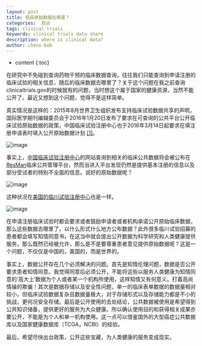 ```yaml
---
layout: post
title: 临床原始数据在哪里？
categories:  观点
tags: clinical trials
keywords: clinical trials data share
description: where is clinical data?
author: chenx-bob
---
```


* content
{:toc}

在研究中不免碰到查询药物干预的临床数据查询，往往我们只能查询到申请注册的临床试验的相关信息，随后的临床数据去哪里了？关于这个问题在我之前查询clinicaltrials.gov的时候就有的问题，当时想这个属于国家的健康资源，当然不能公开了。最近又想到这个问题，觉得不是这样简单。

真实情况是这样的：2015年8月世界卫生组织发布支持临床试验数据共享的声明，国际医学期刊编辑委员会于2016年1月20日发布了要求在可查询的公共平台公开临床试验原始数据的政策，中国临床试验注册中心也于2016年3月14日起要求在填注册申请表时填入公开原始数据计划 [[1]](http://www.chictr.org.cn/registry.aspx)。

![image](https://cl.ly/3D0u0w212V0S/Image%202017-03-27%20at%2011.38.47%20am.png)





事实上，[中国临床试验注册中心](http://www.chictr.org.cn/)的网站查询到相关的临床公共数据将会被公布在[ResMan](http://www.medresman.org/login.aspx)临床公共管理平台，然而当进入平台发现仍然是提供基本注册的信息以及部分受试者的特别不全面的信息。说好的原始数据呢？

![image](https://cl.ly/2G3z34101O0f/Image%202017-03-27%20at%2011.38.22%20am.png)

这种状况在[美国的临川试验注册中心](clinicaltrails.gov)也是一样。

![image](https://cl.ly/2S0P0S2O3V2n/Image%202017-03-27%20at%2011.41.25%20am.png)

在申请注册临床试验时都会要求或者鼓励申请者或者机构承诺公开原始临床数据，那么这些数据去哪里了，以什么形式什么地方公布数据？此外很多临川试验招募的患者都会填写知情同意书，在这当中就会提出公开数据为科学研究和人类健康提供服务，那么既然已经被允许，那么是不是要尊重患者意见提供原始数据呢？这是一个问题，不仅仅是中国的，美国的，而是世界的。

事实上，数据公开存在几个必须解决的问题。首先是知情伦理问题，数据是否公开要求患者知情同意。我觉得同意后必须公开，不能将这些以服务人类健康为知情同意的‘高大上’数据为个人或者某一个机构所使用，这样知情又有何意义。打着高尚情操的欺骗！其次是数据存储以及安全性问题，单一的临床表单数据的数据量相对较小，但临床试验数据复杂且数据量极大，对于存储形式以及存储能力都是不小的挑战，更何况安全存储。最后是公开使用的去处结论，公共数据被使用是希望得到公共知识储备，提供更好的服务为大众健康。所以确认使用目的和获得相关成果亦要公开，不能是为个人和单一机构使用。这一点可以借鉴国外的大型癌症公共数据库以及国家健康数据库（TCGA，NCBI）的经验。

最后，希望尽快出台政策，公开这些宝藏，为人类健康的服务变成现实。
